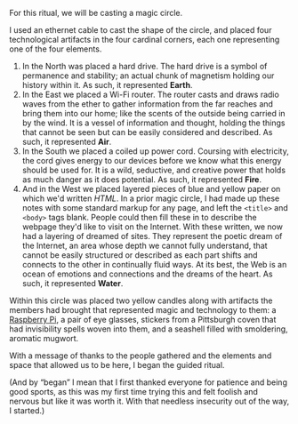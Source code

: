 For this ritual, we will be casting a magic circle.

I used an ethernet cable to cast the shape of the circle, and placed four technological artifacts in the four cardinal corners, each one representing one of the four elements.

1. In the North was placed a hard drive. The hard drive is a symbol of permanence and stability; an actual chunk of magnetism holding our history within it. As such, it represented **Earth**.
1. In the East we placed a Wi-Fi router. The router casts and draws radio waves from the ether to gather information from the far reaches and bring them into our home; like the scents of the outside being carried in by the wind. It is a vessel of information and thought, holding the things that cannot be seen but can be easily considered and described. As such, it represented **Air**. 
1. In the South we placed a coiled up power cord. Coursing with electricity, the cord gives energy to our devices before we know what this energy should be used for. It is a wild, seductive, and creative power that holds as much danger as it does potential. As such, it represented **Fire**.
1. And in the West we placed layered pieces of blue and yellow paper on which we'd written *HTML*. In a prior magic circle, I had made up these notes with some standard markup for any page, and left the `<title>` and `<body>` tags blank. People could then fill these in to describe the webpage they'd like to visit on the Internet. With these written, we now had a layering of dreamed of sites. They represent the poetic dream of the Internet, an area whose depth we cannot fully understand, that cannot be easily structured or described as each part shifts and connects to the other in continually fluid ways. At its best, the Web is an ocean of emotions and connections and the dreams of the heart. As such, it represented **Water**.

Within this circle was placed two yellow candles along with artifacts the members had brought that represented magic and technology to them: a [Raspberry Pi](https://raspberrypi.org/), a pair of eye glasses, stickers from a Pittsburgh coven that had invisibility spells woven into them, and a seashell filled with smoldering, aromatic mugwort.

With a message of thanks to the people gathered and the elements and space that allowed us to be here, I began the guided ritual.

(And by &ldquo;began&rdquo; I mean that I first thanked everyone for patience and being good sports, as this was my first time trying this and felt foolish and nervous but like it was worth it. With that needless insecurity out of the way, I started.)
